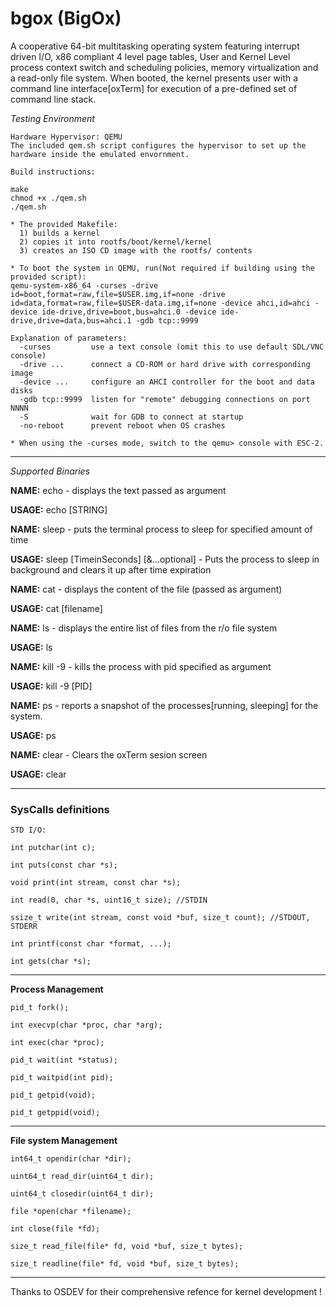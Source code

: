 # bgox (BigOx)
A cooperative 64-bit multitasking operating system featuring interrupt driven I/O, x86 compliant 4 level page tables, User and Kernel Level process context switch and scheduling policies, memory virtualization and a read-only file system. When booted, the kernel presents user with a command line interface[oxTerm] for execution of a pre-defined set of command line stack.


*Testing Environment*

```
Hardware Hypervisor: QEMU
The included qem.sh script configures the hypervisor to set up the hardware inside the emulated envornment.

Build instructions:

make
chmod +x ./qem.sh
./qem.sh

* The provided Makefile:
  1) builds a kernel
  2) copies it into rootfs/boot/kernel/kernel
  3) creates an ISO CD image with the rootfs/ contents

* To boot the system in QEMU, run(Not required if building using the provided script):
qemu-system-x86_64 -curses -drive id=boot,format=raw,file=$USER.img,if=none -drive id=data,format=raw,file=$USER-data.img,if=none -device ahci,id=ahci -device ide-drive,drive=boot,bus=ahci.0 -device ide-drive,drive=data,bus=ahci.1 -gdb tcp::9999

Explanation of parameters:
  -curses         use a text console (omit this to use default SDL/VNC console)
  -drive ...      connect a CD-ROM or hard drive with corresponding image
  -device ...     configure an AHCI controller for the boot and data disks
  -gdb tcp::9999  listen for "remote" debugging connections on port NNNN
  -S              wait for GDB to connect at startup
  -no-reboot      prevent reboot when OS crashes

* When using the -curses mode, switch to the qemu> console with ESC-2.
```

------------------------------------

*Supported Binaries*

**NAME:**
echo - displays the text passed as argument

**USAGE:**
echo [STRING]

**NAME:**
sleep - puts the terminal process to sleep for specified amount of time

**USAGE:**
sleep [TimeinSeconds] [&...optional] - Puts the process to sleep in background and clears it up after time expiration

**NAME:**
cat - displays the content of the file (passed as argument)

**USAGE:**
cat [filename]

**NAME:**
ls - displays the entire list of files from the r/o file system

**USAGE:**
ls

**NAME:**
kill -9 - kills the process with pid specified as argument

**USAGE:**
kill -9 [PID]

**NAME:**
ps - reports a snapshot of the processes[running, sleeping] for the system.

**USAGE:**
ps

**NAME:**
clear - Clears the oxTerm sesion screen

**USAGE:**
clear

------------------------------------

### SysCalls definitions
```
STD I/O:

int putchar(int c); 

int puts(const char *s);

void print(int stream, const char *s);

int read(0, char *s, uint16_t size); //STDIN

ssize_t write(int stream, const void *buf, size_t count); //STDOUT, STDERR

int printf(const char *format, ...);

int gets(char *s);
```
---

**Process Management**
```
pid_t fork();

int execvp(char *proc, char *arg);

int exec(char *proc);

pid_t wait(int *status);

pid_t waitpid(int pid);

pid_t getpid(void);

pid_t getppid(void);
```
---

**File system Management**
```
int64_t opendir(char *dir);

uint64_t read_dir(uint64_t dir);

uint64_t closedir(uint64_t dir);

file *open(char *filename);

int close(file *fd);

size_t read_file(file* fd, void *buf, size_t bytes);

size_t readline(file* fd, void *buf, size_t bytes);
```
---

Thanks to OSDEV for their comprehensive refence for kernel development !
